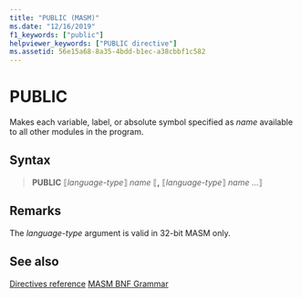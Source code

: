 ```yaml
---
title: "PUBLIC (MASM)"
ms.date: "12/16/2019"
f1_keywords: ["public"]
helpviewer_keywords: ["PUBLIC directive"]
ms.assetid: 56e15a68-8a35-4bdd-b1ec-a38cbbf1c582
---
```

# PUBLIC

Makes each variable, label, or absolute symbol specified as *name* available to all other modules in the program.

## Syntax

> **PUBLIC** ⟦*language-type*⟧ *name* ⟦__,__ ⟦*language-type*⟧ *name* ...⟧

## Remarks

The *language-type* argument is valid in 32-bit MASM only.

## See also

[Directives reference](directives-reference.md)
[MASM BNF Grammar](masm-bnf-grammar.md)
